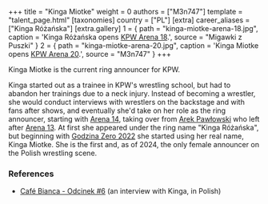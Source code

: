 +++
title = "Kinga Miotke"
weight = 0
authors = ["M3n747"]
template = "talent_page.html"
[taxonomies]
country = ["PL"]
[extra]
career_aliases = ["Kinga Różańska"]
[extra.gallery]
1 = { path = "kinga-miotke-arena-18.jpg", caption = 'Kinga Różańska opens [KPW Arena 18](@/e/kpw/2022-03-18-kpw-arena-18-powrot-do-przyszlosci.md).', source = "Migawki z Puszki" }
2 = { path = "kinga-miotke-arena-20.jpg", caption = 'Kinga Miotke opens [KPW Arena 20](@/e/kpw/2022-12-16-kpw-arena-20.md).', source = "M3n747" }
+++

Kinga Miotke is the current ring announcer for KPW.

Kinga started out as a trainee in KPW's wrestling school, but had to abandon her trainings due to a neck injury.
Instead of becoming a wrestler, she would conduct interviews with wrestlers on the backstage and with fans after shows, and eventually she'd take on her role as the ring announcer, starting with [Arena 14](@/e/kpw/2019-06-15-kpw-arena-14-nastepny-poziom.md), taking over from [Arek Pawłowski](@/w/pan-pawlowski.md) who left after [Arena 13](@/e/kpw/2019-04-05-kpw-arena-13-capo-di-tutti-capi.md).
At first she appeared under the ring name "Kinga Różańska", but beginning with [Godzina Zero 2022](@/e/kpw/2022-09-17-kpw-godzina-zero-2022.md) she started using her real name, Kinga Miotke.
She is the first and, as of 2024, the only female announcer on the Polish wrestling scene.


### References

- [Café Bianca - Odcinek #6](https://www.youtube.com/watch?v=khdgqlnAVPo) (an interview with Kinga, in Polish)
